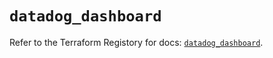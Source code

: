 # `datadog_dashboard`

Refer to the Terraform Registory for docs: [`datadog_dashboard`](https://registry.terraform.io/providers/datadog/datadog/3.27.0/docs/resources/dashboard).
